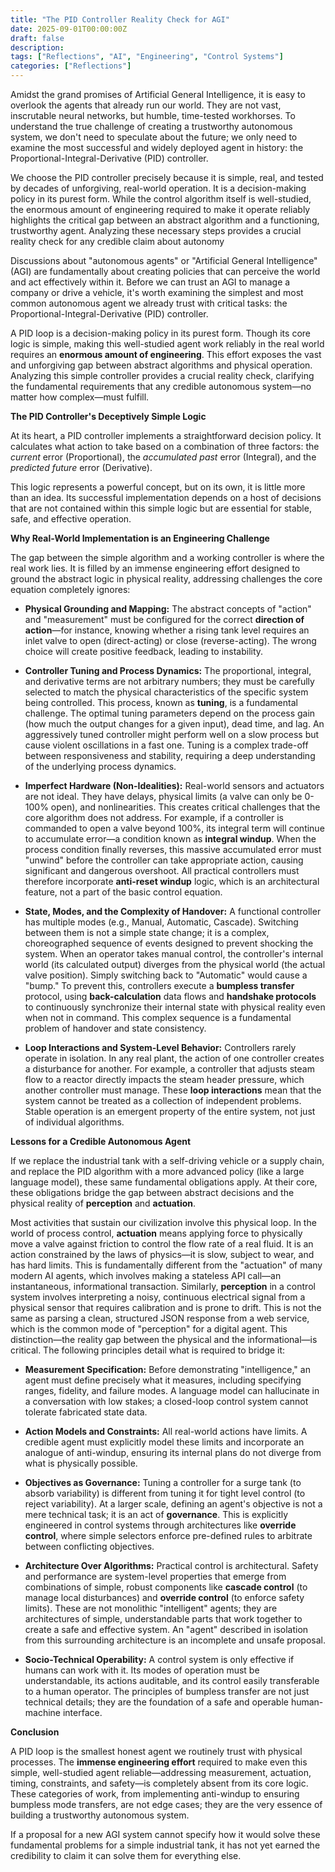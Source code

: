 ```yaml
---
title: "The PID Controller Reality Check for AGI"
date: 2025-09-01T00:00:00Z
draft: false
description: 
tags: ["Reflections", "AI", "Engineering", "Control Systems"]
categories: ["Reflections"]
---
```



Amidst the grand promises of Artificial General Intelligence, it is easy to overlook the agents that already run our world. They are not vast, inscrutable neural networks, but humble, time-tested workhorses. To understand the true challenge of creating a trustworthy autonomous system, we don't need to speculate about the future; we only need to examine the most successful and widely deployed agent in history: the Proportional-Integral-Derivative (PID) controller.

We choose the PID controller precisely because it is simple, real, and tested by decades of unforgiving, real-world operation. It is a decision-making policy in its purest form. While the control algorithm itself is well-studied, the enormous amount of engineering required to make it operate reliably highlights the critical gap between an abstract algorithm and a functioning, trustworthy agent. Analyzing these necessary steps provides a crucial reality check for any credible claim about autonomy

Discussions about "autonomous agents" or "Artificial General Intelligence" (AGI) are fundamentally about creating policies that can perceive the world and act effectively within it. Before we can trust an AGI to manage a company or drive a vehicle, it's worth examining the simplest and most common autonomous agent we already trust with critical tasks: the Proportional-Integral-Derivative (PID) controller.

A PID loop is a decision-making policy in its purest form. Though its core logic is simple, making this well-studied agent work reliably in the real world requires an **enormous amount of engineering**. This effort exposes the vast and unforgiving gap between abstract algorithms and physical operation. Analyzing this simple controller provides a crucial reality check, clarifying the fundamental requirements that any credible autonomous system—no matter how complex—must fulfill.

**The PID Controller's Deceptively Simple Logic**

At its heart, a PID controller implements a straightforward decision policy. It calculates what action to take based on a combination of three factors: the *current* error (Proportional), the *accumulated past* error (Integral), and the *predicted future* error (Derivative).

This logic represents a powerful concept, but on its own, it is little more than an idea. Its successful implementation depends on a host of decisions that are not contained within this simple logic but are essential for stable, safe, and effective operation.

**Why Real-World Implementation is an Engineering Challenge**

The gap between the simple algorithm and a working controller is where the real work lies. It is filled by an immense engineering effort designed to ground the abstract logic in physical reality, addressing challenges the core equation completely ignores:

*   **Physical Grounding and Mapping:** The abstract concepts of "action" and "measurement" must be configured for the correct **direction of action**—for instance, knowing whether a rising tank level requires an inlet valve to open (direct-acting) or close (reverse-acting). The wrong choice will create positive feedback, leading to instability.

*   **Controller Tuning and Process Dynamics:** The proportional, integral, and derivative terms are not arbitrary numbers; they must be carefully selected to match the physical characteristics of the specific system being controlled. This process, known as **tuning**, is a fundamental challenge. The optimal tuning parameters depend on the process gain (how much the output changes for a given input), dead time, and lag. An aggressively tuned controller might perform well on a slow process but cause violent oscillations in a fast one. Tuning is a complex trade-off between responsiveness and stability, requiring a deep understanding of the underlying process dynamics.

*   **Imperfect Hardware (Non-Idealities):** Real-world sensors and actuators are not ideal. They have delays, physical limits (a valve can only be 0-100% open), and nonlinearities. This creates critical challenges that the core algorithm does not address. For example, if a controller is commanded to open a valve beyond 100%, its integral term will continue to accumulate error—a condition known as **integral windup**. When the process condition finally reverses, this massive accumulated error must "unwind" before the controller can take appropriate action, causing significant and dangerous overshoot. All practical controllers must therefore incorporate **anti-reset windup** logic, which is an architectural feature, not a part of the basic control equation.

*   **State, Modes, and the Complexity of Handover:** A functional controller has multiple modes (e.g., Manual, Automatic, Cascade). Switching between them is not a simple state change; it is a complex, choreographed sequence of events designed to prevent shocking the system. When an operator takes manual control, the controller's internal world (its calculated output) diverges from the physical world (the actual valve position). Simply switching back to "Automatic" would cause a "bump." To prevent this, controllers execute a **bumpless transfer** protocol, using **back-calculation** data flows and **handshake protocols** to continuously synchronize their internal state with physical reality even when not in command. This complex sequence is a fundamental problem of handover and state consistency.

*   **Loop Interactions and System-Level Behavior:** Controllers rarely operate in isolation. In any real plant, the action of one controller creates a disturbance for another. For example, a controller that adjusts steam flow to a reactor directly impacts the steam header pressure, which another controller must manage. These **loop interactions** mean that the system cannot be treated as a collection of independent problems. Stable operation is an emergent property of the entire system, not just of individual algorithms.

**Lessons for a Credible Autonomous Agent**

If we replace the industrial tank with a self-driving vehicle or a supply chain, and replace the PID algorithm with a more advanced policy (like a large language model), these same fundamental obligations apply. At their core, these obligations bridge the gap between abstract decisions and the physical reality of **perception** and **actuation**.

Most activities that sustain our civilization involve this physical loop. In the world of process control, **actuation** means applying force to physically move a valve against friction to control the flow rate of a real fluid. It is an action constrained by the laws of physics—it is slow, subject to wear, and has hard limits. This is fundamentally different from the "actuation" of many modern AI agents, which involves making a stateless API call—an instantaneous, informational transaction. Similarly, **perception** in a control system involves interpreting a noisy, continuous electrical signal from a physical sensor that requires calibration and is prone to drift. This is not the same as parsing a clean, structured JSON response from a web service, which is the common mode of "perception" for a digital agent. This distinction—the reality gap between the physical and the informational—is critical. The following principles detail what is required to bridge it:

*   **Measurement Specification:** Before demonstrating "intelligence," an agent must define precisely what it measures, including specifying ranges, fidelity, and failure modes. A language model can hallucinate in a conversation with low stakes; a closed-loop control system cannot tolerate fabricated state data.

*   **Action Models and Constraints:** All real-world actions have limits. A credible agent must explicitly model these limits and incorporate an analogue of anti-windup, ensuring its internal plans do not diverge from what is physically possible.

*   **Objectives as Governance:** Tuning a controller for a surge tank (to absorb variability) is different from tuning it for tight level control (to reject variability). At a larger scale, defining an agent's objective is not a mere technical task; it is an act of **governance**. This is explicitly engineered in control systems through architectures like **override control**, where simple selectors enforce pre-defined rules to arbitrate between conflicting objectives.

*   **Architecture Over Algorithms:** Practical control is architectural. Safety and performance are system-level properties that emerge from combinations of simple, robust components like **cascade control** (to manage local disturbances) and **override control** (to enforce safety limits). These are not monolithic "intelligent" agents; they are architectures of simple, understandable parts that work together to create a safe and effective system. An "agent" described in isolation from this surrounding architecture is an incomplete and unsafe proposal.

*   **Socio-Technical Operability:** A control system is only effective if humans can work with it. Its modes of operation must be understandable, its actions auditable, and its control easily transferable to a human operator. The principles of bumpless transfer are not just technical details; they are the foundation of a safe and operable human-machine interface.

**Conclusion**

A PID loop is the smallest honest agent we routinely trust with physical processes. The **immense engineering effort** required to make even this simple, well-studied agent reliable—addressing measurement, actuation, timing, constraints, and safety—is completely absent from its core logic. These categories of work, from implementing anti-windup to ensuring bumpless mode transfers, are not edge cases; they are the very essence of building a trustworthy autonomous system.

If a proposal for a new AGI system cannot specify how it would solve these fundamental problems for a simple industrial tank, it has not yet earned the credibility to claim it can solve them for everything else.

